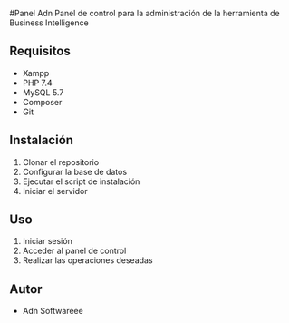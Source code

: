 #Panel Adn
Panel de control para la administración de la herramienta de Business Intelligence

## Requisitos
- Xampp
- PHP 7.4
- MySQL 5.7
- Composer
- Git

## Instalación
1. Clonar el repositorio
2. Configurar la base de datos
3. Ejecutar el script de instalación
4. Iniciar el servidor

## Uso
1. Iniciar sesión
2. Acceder al panel de control
3. Realizar las operaciones deseadas

## Autor
- Adn Softwareee
